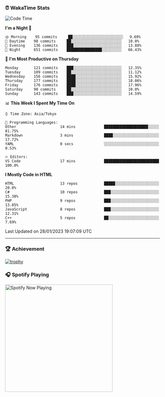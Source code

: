 ### ⏰ WakaTime Stats


<!--START_SECTION:waka-->
![Code Time](http://img.shields.io/badge/Code%20Time-510%20hrs%2046%20mins-blue)

**I'm a Night 🦉** 

```text
🌞 Morning    95 commits     ██░░░░░░░░░░░░░░░░░░░░░░░   9.69% 
🌆 Daytime    98 commits     ██░░░░░░░░░░░░░░░░░░░░░░░   10.0% 
🌃 Evening    136 commits    ███░░░░░░░░░░░░░░░░░░░░░░   13.88% 
🌙 Night      651 commits    ████████████████░░░░░░░░░   66.43%

```
📅 **I'm Most Productive on Thursday** 

```text
Monday       121 commits    ███░░░░░░░░░░░░░░░░░░░░░░   12.35% 
Tuesday      109 commits    ██░░░░░░░░░░░░░░░░░░░░░░░   11.12% 
Wednesday    156 commits    ████░░░░░░░░░░░░░░░░░░░░░   15.92% 
Thursday     177 commits    ████░░░░░░░░░░░░░░░░░░░░░   18.06% 
Friday       176 commits    ████░░░░░░░░░░░░░░░░░░░░░   17.96% 
Saturday     98 commits     ██░░░░░░░░░░░░░░░░░░░░░░░   10.0% 
Sunday       143 commits    ███░░░░░░░░░░░░░░░░░░░░░░   14.59%

```


📊 **This Week I Spent My Time On** 

```text
⌚︎ Time Zone: Asia/Tokyo

💬 Programming Languages: 
Other                    14 mins             ████████████████████░░░░░   81.75% 
Markdown                 3 mins              ████░░░░░░░░░░░░░░░░░░░░░   17.72% 
YAML                     0 secs              ░░░░░░░░░░░░░░░░░░░░░░░░░   0.53%

🔥 Editors: 
VS Code                  17 mins             █████████████████████████   100.0%

```

**I Mostly Code in HTML** 

```text
HTML                     13 repos            █████░░░░░░░░░░░░░░░░░░░░   20.0% 
C#                       10 repos            ███░░░░░░░░░░░░░░░░░░░░░░   15.38% 
PHP                      9 repos             ███░░░░░░░░░░░░░░░░░░░░░░   13.85% 
JavaScript               8 repos             ███░░░░░░░░░░░░░░░░░░░░░░   12.31% 
C++                      5 repos             ██░░░░░░░░░░░░░░░░░░░░░░░   7.69%

```



 Last Updated on 28/01/2023 19:07:09 UTC
<!--END_SECTION:waka-->

---

### 🏆 Achievement

[![trophy](https://github-profile-trophy.vercel.app/?username=Slime-hatena&theme=flat&no-bg=true&no-frame=true&column=8)](https://github.com/ryo-ma/github-profile-trophy)

### 🎧 Spotify Playing

[<img src="https://spotify-now-playing-slime-hatena.vercel.app/api/spotify-playing" alt="Spotify Now Playing" width="350" />](https://open.spotify.com/user/slime_hatena)

<!--
**Slime-hatena/Slime-hatena** is a ✨ _special_ ✨ repository because its `README.md` (this file) appears on your GitHub profile.

Here are some ideas to get you started:

- 🔭 I’m currently working on ...
- 🌱 I’m currently learning ...
- 👯 I’m looking to collaborate on ...
- 🤔 I’m looking for help with ...
- 💬 Ask me about ...
- 📫 How to reach me: ...
- 😄 Pronouns: ...
- ⚡ Fun fact: ...
-->
